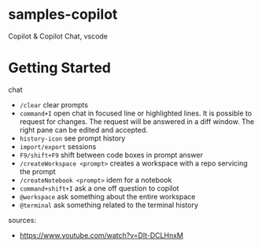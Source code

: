 # samples-copilot

Copilot &amp; Copilot Chat, vscode

# Getting Started

chat

- `/clear` clear prompts
- `command+I` open chat in focused line or highlighted lines. It is possible to request for changes. The request will be answered in a diff window. The right pane can be edited and accepted.
- `history-icon` see prompt history
- `import/export` sessions
- `F9/shift+F9` shift between code boxes in prompt answer
- `/createWorkspace <prompt>` creates a workspace with a repo servicing the prompt
- `/createNotebook <prompt>` idem for a notebook
- `command+shift+I` ask a one off question to copilot
- `@workspace` ask something about the entire workspace
- `@terminal` ask something related to the terminal history

sources:

- https://www.youtube.com/watch?v=Dlt-DCLHnxM
